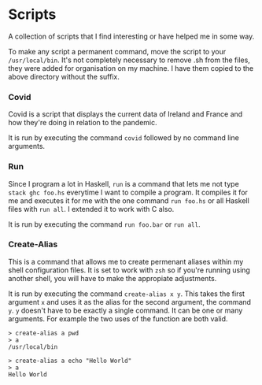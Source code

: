 # Scripts

A collection of scripts that I find interesting or have helped me in some way.

To make any script a permanent command, move the script to your `/usr/local/bin`. 
It's not completely necessary to remove .sh from the files, they were added for organisation on my machine. I have them copied to the above directory without the suffix.

### Covid

Covid is a script that displays the current data of Ireland and France and how they're doing in relation to the pandemic. 

It is run by executing the command `covid` followed by no command line arguments.

### Run

Since I program a lot in Haskell, `run` is a command that lets me not type `stack ghc foo.hs` everytime I want to compile a program. It compiles it for me and executes it for me with the one command `run foo.hs` or all Haskell files with `run all`. I extended it to work with C also.

It is run by executing the command `run foo.bar` or `run all`.

### Create-Alias

This is a command that allows me to create permenant aliases within my shell configuration files. It is set to work with `zsh` so if you're running using another shell, you will have to make the appropiate adjustments. 

It is run by executing the command `create-alias x y`. This takes the first argument `x` and uses it as the alias for the second argument, the command `y`. `y` doesn't have to be exactly a single command. It can be one or many arguments. For example the two uses of the function are both valid.

```
> create-alias a pwd
> a
/usr/local/bin

> create-alias a echo "Hello World"
> a
Hello World
```
